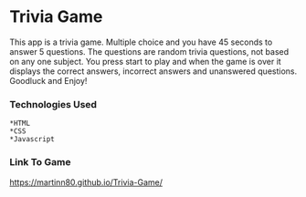 # Trivia Game

This app is a trivia game. Multiple choice and you have 45 seconds to answer 5 questions. The questions are random trivia questions, not based on any one subject. You press start to play and when the game is over it displays the correct answers, incorrect answers and unanswered questions. Goodluck and Enjoy!

### Technologies Used
    
    *HTML
    *CSS
    *Javascript

### Link To Game
 https://martinn80.github.io/Trivia-Game/

